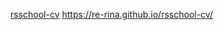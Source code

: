 [rsschool-cv](https://github.com/re-rina/rsschool-cv/blob/gh-pages/cv.md)
https://re-rina.github.io/rsschool-cv/
